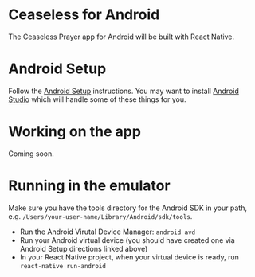 # Ceaseless for Android
The Ceaseless Prayer app for Android will be built with React Native.

# Android Setup

Follow the [Android Setup](https://facebook.github.io/react-native/docs/android-setup.html) instructions.
You may want to install [Android Studio](http://developer.android.com/tools/studio/index.html) which will
handle some of these things for you.

# Working on the app

Coming soon.

# Running in the emulator

Make sure you have the tools directory for the Android SDK in your path, e.g. `/Users/your-user-name/Library/Android/sdk/tools`.

* Run the Android Virutal Device Manager: `android avd`
* Run your Android virtual device (you should have created one via Android Setup directions linked above)
* In your React Native project, when your virtual device is ready, run `react-native run-android`
